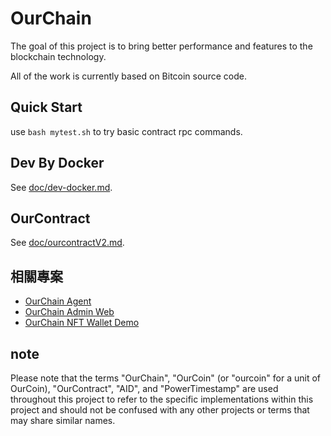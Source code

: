 # OurChain

The goal of this project is to bring better performance and features to the blockchain technology.

All of the work is currently based on Bitcoin source code.

## Quick Start

use `bash mytest.sh` to try basic contract rpc commands.

## Dev By Docker

See [doc/dev-docker.md](doc/dev-docker.md).

## OurContract

See [doc/ourcontractV2.md](doc/ourcontractV2.md).

## 相關專案

- [OurChain Agent](https://github.com/leon123858/ourchain-agent)
- [OurChain Admin Web](https://github.com/leon123858/ourChain-frontend/tree/main/ourchain-web-cli)
- [OurChain NFT Wallet Demo](https://github.com/leon123858/ourChain-frontend/tree/main/our-wallet-app)

## note

Please note that the terms "OurChain", "OurCoin" (or "ourcoin" for a unit of OurCoin), "OurContract", "AID", and "PowerTimestamp" are used throughout this project to refer to the specific implementations within this project and should not be confused with any other projects or terms that may share similar names.

